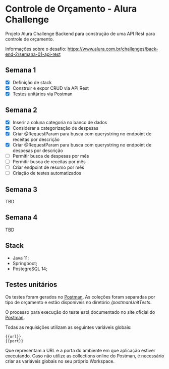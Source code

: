 # Controle de Orçamento - Alura Challenge

Projeto Alura Challenge Backend para construção de uma API Rest para controle de orçamento.

Informações sobre o desafio: https://www.alura.com.br/challenges/back-end-2/semana-01-api-rest

 ## Semana 1
- [X] Definição de stack
- [X] Construir e expor CRUD via API Rest
- [X] Testes unitários via Postman
 ## Semana 2
- [X] Inserir a coluna categoria no banco de dados
- [X] Considerar a categorização de despesas
- [X] Criar @RequestParam para busca com querystring no endpoint de receitas por descrição
- [X] Criar @RequestParam para busca com querystring no endpoint de despesas por descrição
- [ ] Permitir busca de despesas por mês
- [ ] Permitir busca de receitas por mês
- [ ] Criar endpoint de resumo por mês
- [ ] Criação de testes automatizados
 ## Semana 3
TBD
 ## Semana 4
TBD

## Stack
- Java 11;
- Springboot;
- PostegreSQL 14;

## Testes unitários
Os testes foram gerados no <a href="https://www.postman.com/">Postman</a>. As coleções foram separadas por tipo de orçamento e estão disponíveis no diretório */postmanUnitTests*.

O processo para execução do teste está documentado no site oficial do <a href="https://www.postman.com/postman/workspace/test-examples-in-postman/collection/1559645-820d771d-70ab-452f-9edd-0904dbc315b8?ctx=documentation">Postman</a>.

Todas as requisições utilizam as seguintes variáveis globais:

```
{{url}}
{{port}}
```
Que representam a URL e a porta do ambiente em que aplicação estiver executando. Caso não utilize as collections online do Postman, é necessário criar as variáveis globais no seu próprio Workspace.

